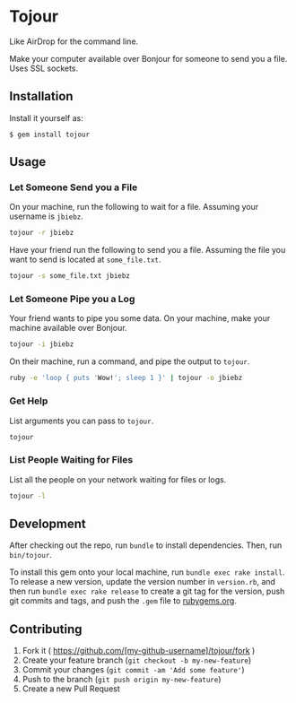 # Tojour

Like AirDrop for the command line.

Make your computer available over Bonjour for someone to send you a file. Uses
SSL sockets.

## Installation

Install it yourself as:

    $ gem install tojour

## Usage

### Let Someone Send you a File

On your machine, run the following to wait for a file. Assuming your username is
`jbiebz`.

```bash
tojour -r jbiebz
```

Have your friend run the following to send you a file. Assuming the file you
want to send is located at `some_file.txt`.

```bash
tojour -s some_file.txt jbiebz
```

### Let Someone Pipe you a Log

Your friend wants to pipe you some data. On your machine, make your
machine available over Bonjour.

```bash
tojour -i jbiebz
```

On their machine, run a command, and pipe the output to `tojour`.

```bash
ruby -e 'loop { puts 'Wow!'; sleep 1 }' | tojour -o jbiebz
```

### Get Help

List arguments you can pass to `tojour`.

```bash
tojour
```

### List People Waiting for Files

List all the people on your network waiting for files or logs.

```bash
tojour -l
```

## Development

After checking out the repo, run `bundle` to install dependencies. Then, run
`bin/tojour`.

To install this gem onto your local machine, run `bundle exec rake install`. To
release a new version, update the version number in `version.rb`, and then run
`bundle exec rake release` to create a git tag for the version, push git commits
and tags, and push the `.gem` file to [rubygems.org](https://rubygems.org).

## Contributing

1. Fork it ( https://github.com/[my-github-username]/tojour/fork )
2. Create your feature branch (`git checkout -b my-new-feature`)
3. Commit your changes (`git commit -am 'Add some feature'`)
4. Push to the branch (`git push origin my-new-feature`)
5. Create a new Pull Request
